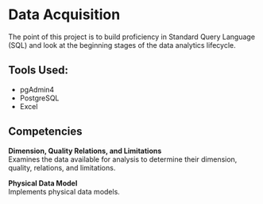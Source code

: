 # Data Acquisition 
The point of this project is to build proficiency in Standard Query Language (SQL) and look at the beginning stages of the data analytics lifecycle. 

## Tools Used: 
- pgAdmin4
- PostgreSQL
- Excel

## Competencies 
**Dimension, Quality Relations, and Limitations** 
<br>Examines the data available for analysis to determine their dimension, quality, relations, and limitations.

**Physical Data Model**
<br>Implements physical data models.
